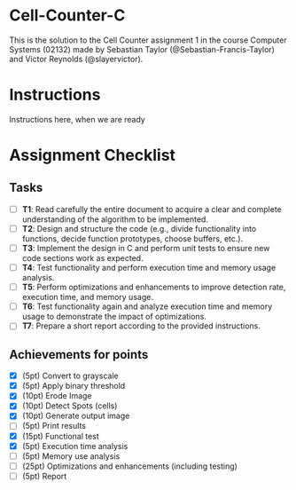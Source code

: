 # Cell-Counter-C
This is the solution to the Cell Counter assignment 1 in the course Computer Systems (02132) made by Sebastian Taylor (@Sebastian-Francis-Taylor) and Victor Reynolds (@slayervictor).

# Instructions
Instructions here, when we are ready

# Assignment Checklist
## Tasks
- [ ] **T1**: Read carefully the entire document to acquire a clear and complete understanding of the algorithm to be implemented.  
- [ ] **T2**: Design and structure the code (e.g., divide functionality into functions, decide function prototypes, choose buffers, etc.).  
- [ ] **T3**: Implement the design in C and perform unit tests to ensure new code sections work as expected.  
- [ ] **T4**: Test functionality and perform execution time and memory usage analysis.  
- [ ] **T5**: Perform optimizations and enhancements to improve detection rate, execution time, and memory usage.  
- [ ] **T6**: Test functionality again and analyze execution time and memory usage to demonstrate the impact of optimizations.  
- [ ] **T7**: Prepare a short report according to the provided instructions.  

## Achievements for points
- [x] (5pt) Convert to grayscale
- [x] (5pt) Apply binary threshold
- [x] (10pt) Erode Image
- [x] (10pt) Detect Spots (cells)
- [x] (10pt) Generate output image
- [ ] (5pt) Print results
- [x] (15pt) Functional test
- [x] (5pt) Execution time analysis
- [ ] (5pt) Memory use analysis
- [ ] (25pt) Optimizations and enhancements (including testing)
- [ ] (5pt) Report 
